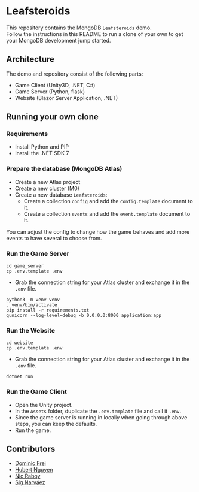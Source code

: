 # Leafsteroids

This repository contains the MongoDB `Leafsteroids` demo.  
Follow the instructions in this README to run a clone of your own to get your MongoDB development jump started.

## Architecture

The demo and repository consist of the following parts:

- Game Client (Unity3D, .NET, C#)
- Game Server (Python, flask)
- Website (Blazor Server Application, .NET)

## Running your own clone

### Requirements

- Install Python and PIP
- Install the .NET SDK 7

### Prepare the database (MongoDB Atlas)

- Create a new Atlas project
- Create a new cluster (M0)
- Create a new database `Leafsteroids`:
    - Create a collection `config` and add the `config.template` document to it.
    - Create a collection `events` and add the `event.template` document to it.

You can adjust the config to change how the game behaves and add more events to have several to choose from.

### Run the Game Server

```shell
cd game_server
cp .env.template .env
```

- Grab the connection string for your Atlas cluster and exchange it in the `.env` file.

```shell
python3 -m venv venv
. venv/bin/activate
pip install -r requirements.txt
gunicorn --log-level=debug -b 0.0.0.0:8000 application:app
```

### Run the Website

```shell
cd website
cp .env.template .env
```

- Grab the connection string for your Atlas cluster and exchange it in the `.env` file.

```shell
dotnet run
```

### Run the Game Client

- Open the Unity project.
- In the `Assets` folder, duplicate the `.env.template` file and call it `.env`.
- Since the game server is running in locally when going through above steps, you can keep the defaults.
- Run the game.

## Contributors

- [Dominic Frei](https://linktr.ee/dominicfrei)
- [Hubert Nguyen](https://)
- [Nic Raboy](https://www.nraboy.com)
- [Sig Narváez](https://www.linkedin.com/in/signarvaez/)
